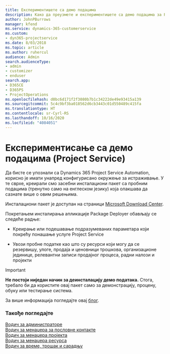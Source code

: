 ```yaml
---
title: Експериментишете са демо подацима
description: Како да преузмете и експериментишете са демо подацима за Project Service Automation.
author: JohnPBurrows
manager: kfend
ms.service: dynamics-365-customerservice
ms.custom:
- dyn365-projectservice
ms.date: 8/03/2018
ms.topic: article
ms.author: ruhercul
audience: Admin
search.audienceType:
- admin
- customizer
- enduser
search.app:
- D365CE
- D365PS
- ProjectOperations
ms.openlocfilehash: d0bc6d171f2f3080b7b1c34222de49e93415a139
ms.sourcegitcommit: 5c4c9bf3ba018562d6cb3443c01d550489c415fa
ms.translationtype: HT
ms.contentlocale: sr-Cyrl-RS
ms.lasthandoff: 10/16/2020
ms.locfileid: "4084051"
---
```

# <a name="experiment-with-demo-data-project-service"></a>Експериментисање са демо подацима (Project Service)

Да бисте се упознали са Dynamics 365 Project Service Automation, корисно је имати унапред конфигурисано окружење за истраживање. У те сврхе, креирали смо засебни инсталациони пакет са пробним подацима (тренутно само на енглеском језику) која олакшава да сазнате више о овим решењима. 

Инсталациони пакет је доступан на страници [Microsoft Download Center](https://go.microsoft.com/fwlink/?linkid=859966).  

Покретањем инсталирања апликације Package Deployer обављају се следеће радње: 
  
-   Креирање или подешавање подразумеваних параметара који покрећу понашање услуге Project Service  
  
-   Увози пробне податке као што су ресурси који могу да се резервишу, улоге, продаја и ценовници трошкова, организационе јединице, релевантни записи продајног процеса, радни налози и пројекти    
  
> [!IMPORTANT]
> **Не постоји ниједан начин за деинсталацију демо података.** Стога, требало би да користите овај пакет само за демонстрацију, процену, обуку или тестирање система.

За више информација погледајте овај [блог](https://blogs.msdn.microsoft.com/crm/2017/10/24/microsoft-dynamics-365-for-field-service-and-project-service-automation-sample-data).





  
### <a name="see-also"></a>Такође погледајте  
 [Водич за администраторе](../psa/admin-guide.md)   
 [Водич за менаџера за пословне контакте](../psa/account-manager-guide.md)   
 [Водич за менаџера пројекта](../psa/project-manager-guide.md)   
 [Водич за менаџера ресурса](../psa/resource-manager-guide.md)   
 [Водич за време, трошак и сарадњу](../psa/time-expense-collaboration-guide.md)
